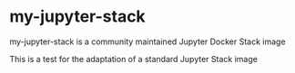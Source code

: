# my-jupyter-stack

my-jupyter-stack is a community maintained Jupyter Docker Stack image

This is a test for the adaptation of a standard Jupyter Stack image
